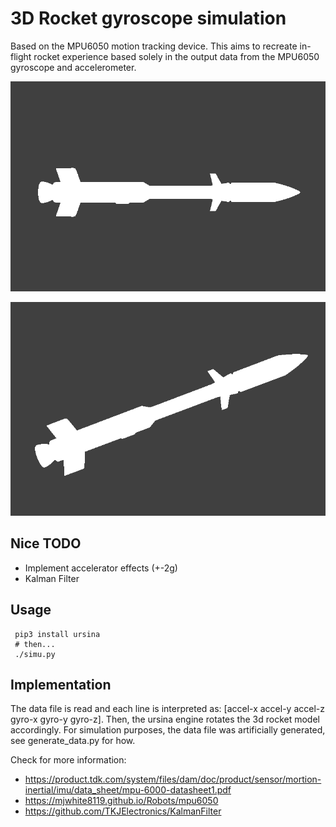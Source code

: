 # 3D Rocket gyroscope simulation
Based on the MPU6050 motion tracking device. This aims to recreate in-flight rocket experience based solely in the output data from the MPU6050 gyroscope and accelerometer.

![Inertial rocket](screenshot.png)

![Moving rocket](move.png)

Nice TODO
-----
  * Implement accelerator effects (+-2g)
  * Kalman Filter

Usage
-----

```
 pip3 install ursina 
 # then...
 ./simu.py
```

Implementation
-----
The data file is read and each line is interpreted as: [accel-x accel-y accel-z gyro-x gyro-y gyro-z].
Then, the ursina engine rotates the 3d rocket model accordingly. For simulation purposes, the data file was artificially generated, see generate_data.py for how.

Check for more information:
  * https://product.tdk.com/system/files/dam/doc/product/sensor/mortion-inertial/imu/data_sheet/mpu-6000-datasheet1.pdf
  * https://mjwhite8119.github.io/Robots/mpu6050
  * https://github.com/TKJElectronics/KalmanFilter
